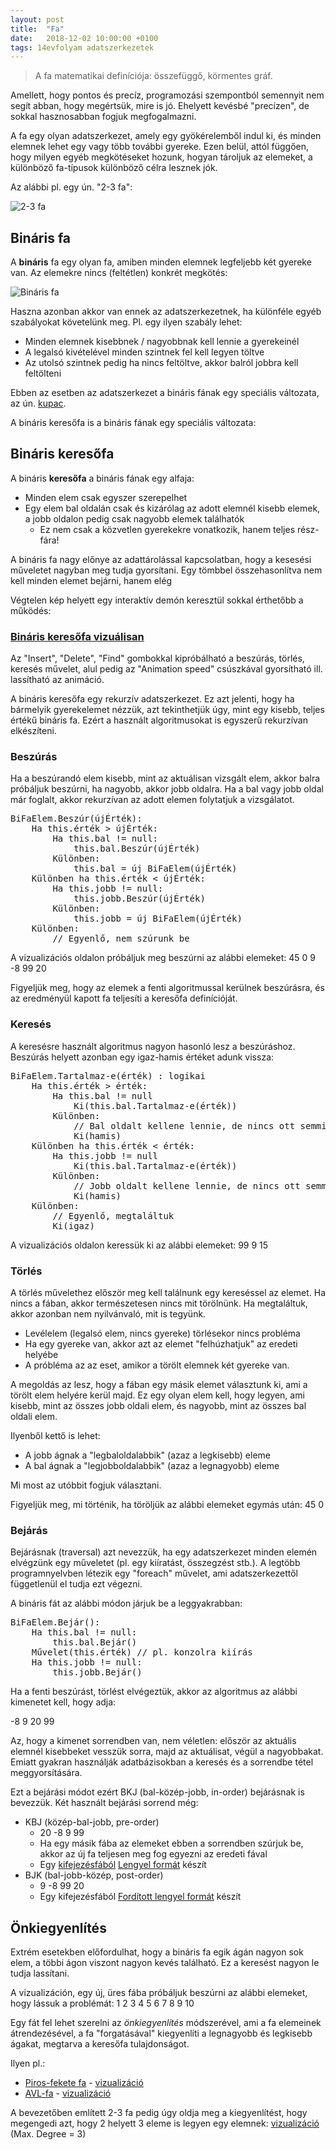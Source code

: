 ```yaml
---
layout: post
title:  "Fa"
date:   2018-12-02 10:00:00 +0100
tags: 14evfolyam adatszerkezetek
---
```


> A fa matematikai definíciója: összefüggő, körmentes gráf.

Amellett, hogy pontos és precíz, programozási szempontból semennyit nem segít abban, hogy megértsük, mire is jó. Ehelyett kevésbé "precízen", de sokkal hasznosabban fogjuk megfogalmazni.

A fa egy olyan adatszerkezet, amely egy gyökérelemből indul ki, és minden elemnek lehet egy vagy több további gyereke. Ezen belül, attól függően, hogy milyen egyéb megkötéseket hozunk, hogyan tároljuk az elemeket, a különböző fa-típusok különböző célra lesznek jók.

Az alábbi pl. egy ún. "2-3 fa":

![2-3 fa](/assets/img/23tree.svg)

## Bináris fa

A **bináris** fa egy olyan fa, amiben minden elemnek legfeljebb két gyereke van. Az elemekre nincs (feltétlen) konkrét megkötés:

![Bináris fa](/assets/img/binary_tree.svg)

Haszna azonban akkor van ennek az adatszerkezetnek, ha különféle egyéb szabályokat követelünk meg. Pl. egy ilyen szabály lehet:

* Minden elemnek kisebbnek / nagyobbnak kell lennie a gyerekeinél
* A legalsó kivételével minden szintnek fel kell legyen töltve
* Az utolsó szintnek pedig ha nincs feltöltve, akkor balról jobbra kell feltölteni

Ebben az esetben az adatszerkezet a bináris fának egy speciális változata, az ún. [kupac](https://hu.wikipedia.org/wiki/Kupac_(adatszerkezet)).

A bináris keresőfa is a bináris fának egy speciális változata:

## Bináris keresőfa

A bináris **keresőfa** a bináris fának egy alfaja:

* Minden elem csak egyszer szerepelhet
* Egy elem bal oldalán csak és kizárólag az adott elemnél kisebb elemek, a jobb oldalon pedig csak nagyobb elemek találhatók
  * Ez nem csak a közvetlen gyerekekre vonatkozik, hanem teljes rész-fára!

A bináris fa nagy előnye az adattárolással kapcsolatban, hogy a kesesési műveletet nagyban meg tudja gyorsítani. Egy tömbbel összehasonlítva nem kell minden elemet bejárni, hanem elég 

Végtelen kép helyett egy interaktív demón keresztül sokkal érthetőbb a működés:

### [Bináris keresőfa vizuálisan](https://www.cs.usfca.edu/~galles/visualization/BST.html)

Az "Insert", "Delete", "Find" gombokkal kipróbálható a beszúrás, törlés, keresés művelet, alul pedig az "Animation speed" csúszkával gyorsítható ill. lassítható az animáció.

A bináris keresőfa egy rekurzív adatszerkezet. Ez azt jelenti, hogy ha bármelyik gyerekelemet nézzük, azt tekinthetjük úgy, mint egy kisebb, teljes értékű bináris fa. Ezért a használt algoritmusokat is egyszerű rekurzívan elkészíteni.

### Beszúrás

Ha a beszúrandó elem kisebb, mint az aktuálisan vizsgált elem, akkor balra próbáljuk beszúrni, ha nagyobb, akkor jobb oldalra. Ha a bal vagy jobb oldal már foglalt, akkor rekurzívan az adott elemen folytatjuk a vizsgálatot.

<pre>
BiFaElem.Beszúr(újÉrték):
    Ha this.érték > újÉrték:
        Ha this.bal != null:
            this.bal.Beszúr(újÉrték)
        Különben:
            this.bal = új BiFaElem(újÉrték)
    Különben ha this.érték < újÉrték:
        Ha this.jobb != null:
            this.jobb.Beszúr(újÉrték)
        Különben:
            this.jobb = új BiFaElem(újÉrték)
    Különben:
        // Egyenlő, nem szúrunk be
</pre>

A vizualizációs oldalon próbáljuk meg beszúrni az alábbi elemeket: 45 0 9 -8 99 20

Figyeljük meg, hogy az elemek a fenti algoritmussal kerülnek beszúrásra, és az eredményül kapott fa teljesíti a keresőfa definícióját.

### Keresés

A keresésre használt algoritmus nagyon hasonló lesz a beszúráshoz. Beszúrás helyett azonban egy igaz-hamis értéket adunk vissza:

<pre>
BiFaElem.Tartalmaz-e(érték) : logikai
    Ha this.érték > érték:
        Ha this.bal != null
            Ki(this.bal.Tartalmaz-e(érték))
        Különben:
            // Bal oldalt kellene lennie, de nincs ott semmi
            Ki(hamis)
    Különben ha this.érték < érték:
        Ha this.jobb != null
            Ki(this.bal.Tartalmaz-e(érték))
        Különben:
            // Jobb oldalt kellene lennie, de nincs ott semmi
            Ki(hamis)
    Különben:
        // Egyenlő, megtaláltuk
        Ki(igaz)
</pre>

A vizualizációs oldalon keressük ki az alábbi elemeket: 99 9 15

### Törlés

A törlés művelethez először meg kell találnunk egy kereséssel az elemet. Ha nincs a fában, akkor természetesen nincs mit törölnünk. Ha megtaláltuk, akkor azonban nem nyilvánvaló, mit is tegyünk.

* Levélelem (legalsó elem, nincs gyereke) törlésekor nincs probléma
* Ha egy gyereke van, akkor azt az elemet "felhúzhatjuk" az eredeti helyébe
* A próbléma az az eset, amikor a törölt elemnek két gyereke van.

A megoldás az lesz, hogy a fában egy másik elemet választunk ki, ami a törölt elem helyére kerül majd. Ez egy olyan elem kell, hogy legyen, ami kisebb, mint az összes jobb oldali elem, és nagyobb, mint az összes bal oldali elem.

Ilyenből kettő is lehet:

* A jobb ágnak a "legbaloldalabbik" (azaz a legkisebb) eleme
* A bal ágnak a "legjobboldalabbik" (azaz a legnagyobb) eleme

Mi most az utóbbit fogjuk választani.

Figyeljük meg, mi történik, ha töröljük az alábbi elemeket egymás után: 45 0

### Bejárás

Bejárásnak (traversal) azt nevezzük, ha egy adatszerkezet minden elemén elvégzünk egy műveletet (pl. egy kiíratást, összegzést stb.). A legtöbb programnyelvben létezik egy "foreach" művelet, ami adatszerkezettől függetlenül el tudja ezt végezni.

A bináris fát az alábbi módon járjuk be a leggyakrabban:

<pre>
BiFaElem.Bejár():
    Ha this.bal != null:
        this.bal.Bejár()
    Művelet(this.érték) // pl. konzolra kiírás
    Ha this.jobb != null:
        this.jobb.Bejár()
</pre>

Ha a fenti beszúrást, törlést elvégeztük, akkor az algoritmus az alábbi kimenetet kell, hogy adja:

-8 9 20 99

Az, hogy a kimenet sorrendben van, nem véletlen: először az aktuális elemnél kisebbeket vesszük sorra, majd az aktuálisat, végül a nagyobbakat. Emiatt gyakran használják adatbázisokban a keresés és a sorrendbe tétel meggyorsítására.

Ezt a bejárási módot ezért BKJ (bal-közép-jobb, in-order) bejárásnak is bevezzük. Két használt bejárási sorrend még:

* KBJ (közép-bal-jobb, pre-order)
  * 20 -8 9 99
  * Ha egy másik fába az elemeket ebben a sorrendben szúrjuk be, akkor az új fa teljesen meg fog egyezni az eredeti fával
  * Egy [kifejezésfából](https://en.wikipedia.org/wiki/Binary_expression_tree) [Lengyel formát](https://en.wikipedia.org/wiki/Polish_notation) készít
* BJK (bal-jobb-közép, post-order)
  * 9 -8 99 20
  * Egy kifejezésfából [Fordított lengyel formát](https://en.wikipedia.org/wiki/Reverse_Polish_notation) készít

## Önkiegyenlítés

Extrém esetekben előfordulhat, hogy a bináris fa egik ágán nagyon sok elem, a többi ágon viszont nagyon kevés található. Ez a keresést nagyon le tudja lassítani.

A vizualizáción, egy új, üres fába próbáljuk beszúrni az alábbi elemeket, hogy lássuk a problémát: 1 2 3 4 5 6 7 8 9 10

Egy fát fel lehet szerelni az _önkiegyenlítés_ módszerével, ami a fa elemeinek átrendezésével, a fa "forgatásával" kiegyenlíti a legnagyobb és legkisebb ágakat, megtarva a keresőfa tulajdonságot.

Ilyen pl.:

* [Piros-fekete fa](https://en.wikipedia.org/wiki/Red%E2%80%93black_tree) - [vizualizáció](https://www.cs.usfca.edu/~galles/visualization/RedBlack.html)
* [AVL-fa](https://en.wikipedia.org/wiki/AVL_tree) - [vizualizáció](https://www.cs.usfca.edu/~galles/visualization/AVLtree.html)

A bevezetőben említett 2-3 fa pedig úgy oldja meg a kiegyenlítést, hogy megengedi azt, hogy 2 helyett 3 eleme is legyen egy elemnek: [vizualizáció](https://www.cs.usfca.edu/~galles/visualization/BPlusTree.html) (Max. Degree = 3)
